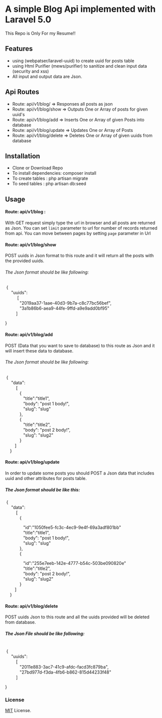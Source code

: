 # A simple Blog Api implemented with Laravel 5.0 
This Repo is Only For my Resume!! 

## Features
- using (webpatser/laravel-uuid) to create uuid for posts table
- using Html Purifier (mews/purifier) to sanitize and clean input data (security and xss)
- All input and output data are Json.

## Api Routes
- Route: api/v1/blog/ =>  Responses all posts as json 
- Route: api/v1/blog/show  => Outputs One or Array of posts for given uuid's
- Route: api/v1/blog/add  => Inserts One or Array of given Posts into database
- Route: api/v1/blog/update => Updates One or Array of Posts
- Route: api/v1/blog/delete => Deletes One or Array  of given uuids from database


## Installation

- Clone or Download Repo
- To install dependencies: composer install
- To create tables : php artisan migrate
- To seed tables : php artisan db:seed

## Usage

#### Route: api/v1/blog :
With GET request simply type the url in browser and all posts are returned as Json.
You can set `limit` parameter to url for number of records returned from api.
You can move between pages by setting  `page` parameter in Url

#### Route: api/v1/blog/show
POST uuids in Json format to this route and it will return all the posts with the provided uuids.

###### The Json format should be like following: 

<p>&nbsp;{<br />
&nbsp; &nbsp; &nbsp;&quot;uuids&quot;:<br />
&nbsp; &nbsp; &nbsp; &nbsp; &nbsp; [<br />
&nbsp; &nbsp; &nbsp; &nbsp; &nbsp; &nbsp; &quot;2019aa37-1aae-40d3-9b7a-c8c77bc56bef&quot;,<br />
&nbsp; &nbsp; &nbsp; &nbsp; &nbsp; &nbsp; &quot;3a1b86b6-aea9-44fe-9ffd-a9e9add0bf95&quot;<br />
&nbsp; &nbsp; &nbsp; &nbsp; &nbsp;]</p>
<p>}</p>


#### Route:  api/v1/blog/add
POST (Data that you want to save to database) to this route as Json and it will insert these data to database.

###### The Json format should be like following: 

<p>&nbsp;{<br />
&nbsp; &nbsp; &nbsp;&quot;data&quot;:<br />
&nbsp; &nbsp; &nbsp; &nbsp; &nbsp;[<br />
&nbsp; &nbsp; &nbsp; &nbsp; &nbsp; &nbsp; { &nbsp;<br />
&nbsp; &nbsp; &nbsp; &nbsp; &nbsp; &nbsp; &nbsp; &nbsp;&quot;title&quot;:&quot;title1&quot;,<br />
&nbsp; &nbsp; &nbsp; &nbsp; &nbsp; &nbsp; &nbsp; &nbsp;&quot;body&quot;: &quot;post 1 body!&quot;,<br />
&nbsp; &nbsp; &nbsp; &nbsp; &nbsp; &nbsp; &nbsp; &nbsp;&quot;slug&quot;: &quot;slug&quot;<br />
&nbsp; &nbsp; &nbsp; &nbsp; &nbsp; &nbsp; },<br />
&nbsp; &nbsp; &nbsp; &nbsp; &nbsp; &nbsp; {&nbsp; &nbsp;<br />
&nbsp; &nbsp; &nbsp; &nbsp; &nbsp; &nbsp; &nbsp; &nbsp;&quot;title&quot;:&quot;title2&quot;,<br />
&nbsp; &nbsp; &nbsp; &nbsp; &nbsp; &nbsp; &nbsp; &nbsp;&quot;body&quot;: &quot;post 2 body!&quot;,<br />
&nbsp; &nbsp; &nbsp; &nbsp; &nbsp; &nbsp; &nbsp; &nbsp;&quot;slug&quot;: &quot;slug2&quot;<br />
&nbsp; &nbsp; &nbsp; &nbsp; &nbsp; &nbsp; }<br />
&nbsp; &nbsp; &nbsp; &nbsp; ]<br />
&nbsp; &nbsp; }</p>


#### Route:  api/v1/blog/update
In order to update some posts you should POST a Json data that includes uuid and other attributes for posts table.

##### The Json format should be like this: 

<p>&nbsp;{<br />
&nbsp; &nbsp; &nbsp;&quot;data&quot;:<br />
&nbsp; &nbsp; &nbsp; &nbsp; &nbsp;[<br />
&nbsp; &nbsp; &nbsp; &nbsp; &nbsp; &nbsp; { &nbsp;</p>

<p>&nbsp; &nbsp; &nbsp; &nbsp; &nbsp; &nbsp; &nbsp; &nbsp;&quot;id&quot;:&quot;1050fee5-fc3c-4ec9-9e4f-69a3adf801bb&quot;<br />
&nbsp; &nbsp; &nbsp; &nbsp; &nbsp; &nbsp; &nbsp; &nbsp;&quot;title&quot;:&quot;title1&quot;,<br />
&nbsp; &nbsp; &nbsp; &nbsp; &nbsp; &nbsp; &nbsp; &nbsp;&quot;body&quot;: &quot;post 1 body!&quot;,<br />
&nbsp; &nbsp; &nbsp; &nbsp; &nbsp; &nbsp; &nbsp; &nbsp;&quot;slug&quot;: &quot;slug&quot;<br />
&nbsp; &nbsp; &nbsp; &nbsp; &nbsp; &nbsp; },<br />
&nbsp; &nbsp; &nbsp; &nbsp; &nbsp; &nbsp; {&nbsp;</p>

<p>&nbsp; &nbsp; &nbsp; &nbsp; &nbsp; &nbsp; &nbsp; &nbsp;&quot;id&quot;:&quot;255e7eeb-142e-4777-b54c-503be090820e&quot;&nbsp;<br />
&nbsp; &nbsp; &nbsp; &nbsp; &nbsp; &nbsp; &nbsp; &nbsp;&quot;title&quot;:&quot;title2&quot;,<br />
&nbsp; &nbsp; &nbsp; &nbsp; &nbsp; &nbsp; &nbsp; &nbsp;&quot;body&quot;: &quot;post 2 body!&quot;,<br />
&nbsp; &nbsp; &nbsp; &nbsp; &nbsp; &nbsp; &nbsp; &nbsp;&quot;slug&quot;: &quot;slug2&quot;<br />
&nbsp; &nbsp; &nbsp; &nbsp; &nbsp; &nbsp; }<br />
&nbsp; &nbsp; &nbsp; &nbsp; ]<br />
&nbsp; &nbsp; }</p>

#### Route:  api/v1/blog/delete 
POST uuids Json to this route and all the uuids provided will be deleted from database.

##### The Json File should be like following:

<p><br />
&nbsp;{<br />
&nbsp; &nbsp; &nbsp;&quot;uuids&quot;:<br />
&nbsp; &nbsp; &nbsp; &nbsp; &nbsp;[<br />
&nbsp; &nbsp; &nbsp; &nbsp; &nbsp; &nbsp; &quot;2011e883-3ac7-41c9-afdc-facd3fc879ba&quot;,<br />
&nbsp; &nbsp; &nbsp; &nbsp; &nbsp; &nbsp; &quot;27bd977d-f3da-4fb6-b862-815d44233f48&quot;&nbsp;&nbsp;<br />
&nbsp; &nbsp; &nbsp; &nbsp; &nbsp;]</p>

<p>}</p>


### License
<a href="https://github.com/ellipsesynergie/api-response/blob/master/LICENSE">MIT</a> License.


